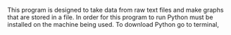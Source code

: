 This program is designed to take data from raw text files and make graphs that are stored in a file.
In order for this program to run Python must be installed on the machine being used. To download Python go to terminal, 
